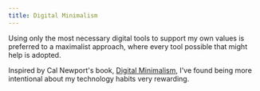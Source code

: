 ```yaml
---
title: Digital Minimalism
---
```


Using only the most necessary digital tools to support my own values is preferred to a maximalist approach, where every tool possible that might help is adopted.

Inspired by Cal Newport's book, [Digital Minimalism](https://www.calnewport.com/books/digital-minimalism/), I've found being more intentional about my technology habits very rewarding.
